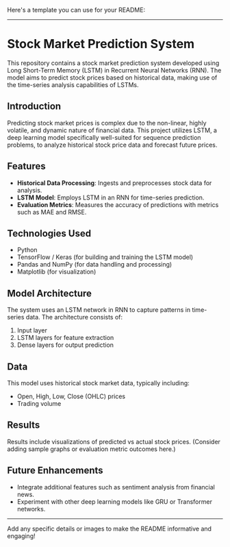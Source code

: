 Here's a template you can use for your README:

---

# Stock Market Prediction System

This repository contains a stock market prediction system developed using Long Short-Term Memory (LSTM) in Recurrent Neural Networks (RNN). The model aims to predict stock prices based on historical data, making use of the time-series analysis capabilities of LSTMs.

## Introduction
Predicting stock market prices is complex due to the non-linear, highly volatile, and dynamic nature of financial data. This project utilizes LSTM, a deep learning model specifically well-suited for sequence prediction problems, to analyze historical stock price data and forecast future prices.

## Features
- **Historical Data Processing**: Ingests and preprocesses stock data for analysis.
- **LSTM Model**: Employs LSTM in an RNN for time-series prediction.
- **Evaluation Metrics**: Measures the accuracy of predictions with metrics such as MAE and RMSE.

## Technologies Used
- Python
- TensorFlow / Keras (for building and training the LSTM model)
- Pandas and NumPy (for data handling and processing)
- Matplotlib (for visualization)

## Model Architecture
The system uses an LSTM network in RNN to capture patterns in time-series data. The architecture consists of:
1. Input layer
2. LSTM layers for feature extraction
3. Dense layers for output prediction

## Data
This model uses historical stock market data, typically including:
- Open, High, Low, Close (OHLC) prices
- Trading volume

## Results
Results include visualizations of predicted vs actual stock prices. (Consider adding sample graphs or evaluation metric outcomes here.)

## Future Enhancements
- Integrate additional features such as sentiment analysis from financial news.
- Experiment with other deep learning models like GRU or Transformer networks.



---

Add any specific details or images to make the README informative and engaging!
